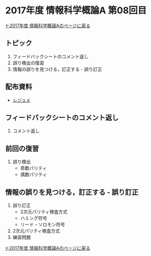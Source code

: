#  2017年度 情報科学概論A 第08回目

[←2017年度 情報科学概論Aのページに戻る](../2017iisA.md)

## トピック

1. フィードバックシートのコメント返し
2. 誤り検出の復習
3. 情報の誤りを見つける，訂正する - 誤り訂正

## 配布資料

- [レジュメ](08/08resume.pdf)

## フィードバックシートのコメント返し

1. コメント返し

## 前回の復習

1. 誤り検出
	- 奇数パリティ
	- 偶数パリティ

## 情報の誤りを見つける，訂正する - 誤り訂正

1. 誤り訂正
	- 2次元パリティ検査方式
	- ハミング符号
	- リード・ソロモン符号
2. 2次元パリティ検査方式
3. 練習問題

[←2017年度 情報科学概論Aのページに戻る](../2017iisA.md)